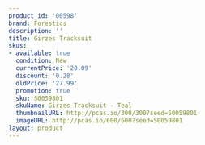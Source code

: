 ```yaml
---
product_id: '00598'
brand: Forestics
description: ''
title: Girzes Tracksuit
skus:
- available: true
  condition: New
  currentPrice: '20.09'
  discount: '0.28'
  oldPrice: '27.99'
  promotion: true
  sku: S0059801
  skuName: Girzes Tracksuit - Teal
  thumbnailURL: http://pcas.io/300/300?seed=S0059801
  imageURL: http://pcas.io/600/600?seed=S0059801
layout: product
---
```

